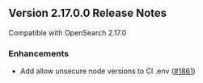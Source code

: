 ## Version 2.17.0.0 Release Notes

Compatible with OpenSearch 2.17.0

### Enhancements

* Add allow unsecure node versions to CI .env ([#1861](https://github.com/opensearch-project/observability/pull/1861))
